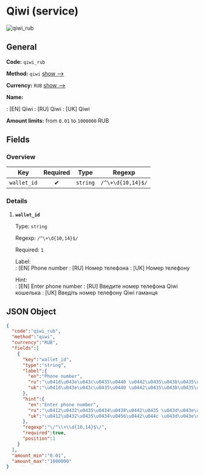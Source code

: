 
# Qiwi (service) 
![qiwi_rub](https://static.openfintech.io/payout_methods/qiwi_rub/logo.svg?w=400&c=v0.59.26#w24)  

## General 
 
**Code:** `qiwi_rub` 
 
**Method:** `qiwi` [show -->](/payout-methods/qiwi/) 
 
**Currency:** `RUB` [show -->](/currencies/RUB/) 
 
**Name:** 
 
:	[EN] Qiwi 
:	[RU] Qiwi 
:	[UK] Qiwi 
 
**Amount limits:** from `0.01` to `1000000` RUB 

## Fields 

### Overview 

|Key|Required|Type|Regexp| 
|:---:|:---:|:---:|:---:| 
|`wallet_id`|✔|`string`|`/^\+\d{10,14}$/`| 
 

### Details 
 
1. **`wallet_id`** 
 
	Type: `string` 
 
	Regexp: `/^\+\d{10,14}$/` 
 
	Required: `1` 
 
	Label:  
	: [EN] Phone number 
	: [RU] Номер телефона 
	: [UK] Номер телефону 
 
	Hint:  
	: [EN] Enter phone number 
	: [RU] Введите номер телефона Qiwi кошелька 
	: [UK] Введіть номер телефону Qiwi гаманця 
 

## JSON Object 

```json
{
  "code":"qiwi_rub",
  "method":"qiwi",
  "currency":"RUB",
  "fields":[
    {
      "key":"wallet_id",
      "type":"string",
      "label":{
        "en":"Phone number",
        "ru":"\u041d\u043e\u043c\u0435\u0440 \u0442\u0435\u043b\u0435\u0444\u043e\u043d\u0430",
        "uk":"\u041d\u043e\u043c\u0435\u0440 \u0442\u0435\u043b\u0435\u0444\u043e\u043d\u0443"
      },
      "hint":{
        "en":"Enter phone number",
        "ru":"\u0412\u0432\u0435\u0434\u0438\u0442\u0435 \u043d\u043e\u043c\u0435\u0440 \u0442\u0435\u043b\u0435\u0444\u043e\u043d\u0430 Qiwi \u043a\u043e\u0448\u0435\u043b\u044c\u043a\u0430",
        "uk":"\u0412\u0432\u0435\u0434\u0456\u0442\u044c \u043d\u043e\u043c\u0435\u0440 \u0442\u0435\u043b\u0435\u0444\u043e\u043d\u0443 Qiwi \u0433\u0430\u043c\u0430\u043d\u0446\u044f"
      },
      "regexp":"\/^\\+\\d{10,14}$\/",
      "required":true,
      "position":1
    }
  ],
  "amount_min":"0.01",
  "amount_max":"1000000"
}
```  
